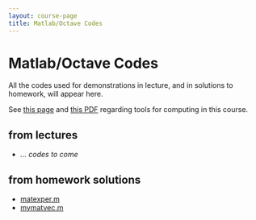 ```yaml
---
layout: course-page
title: Matlab/Octave Codes
---
```


# Matlab/Octave Codes

All the codes used for demonstrations in lecture, and in solutions to homework, will appear here.

See [this page](computing) and [this PDF](https://bueler.github.io/compareMOP.pdf) regarding tools for computing in this course.

## from lectures

  * _... codes to come_

## from homework solutions

  * [matexper.m](assets/codes/F25/matexper.m)
  * [mymatvec.m](assets/codes/F25/mymatvec.m)
